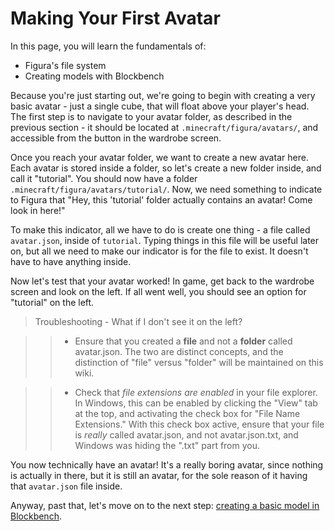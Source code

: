 # Making Your First Avatar

In this page, you will learn the fundamentals of:

* Figura's file system
* Creating models with Blockbench

Because you're just starting out, we're going to begin with creating a very basic avatar - just a single cube, that will float above your player's head. The first step is to navigate to your avatar folder, as described in the previous section - it should be located at `.minecraft/figura/avatars/`, and accessible from the button in the wardrobe screen.

Once you reach your avatar folder, we want to create a new avatar here. Each avatar is stored inside a folder, so let's create a new folder inside, and call it "tutorial". You should now have a folder `.minecraft/figura/avatars/tutorial/`. Now, we need something to indicate to Figura that "Hey, this 'tutorial' folder actually contains an avatar! Come look in here!"

To make this indicator, all we have to do is create one thing - a file called `avatar.json`, inside of `tutorial`. Typing things in this file will be useful later on, but all we need to make our indicator is for the file to exist. It doesn't have to have anything inside.

Now let's test that your avatar worked! In game, get back to the wardrobe screen and look on the left. If all went well, you should see an option for "tutorial" on the left.

> Troubleshooting - What if I don't see it on the left?

> > * Ensure that you created a **file** and not a **folder** called avatar.json. The two are distinct concepts, and the distinction of "file" versus "folder" will be maintained on this wiki.

> > * Check that _file extensions are enabled_ in your file explorer. In Windows, this can be enabled by clicking the "View" tab at the top, and activating the check box for "File Name Extensions." With this check box active, ensure that your file is _really_ called avatar.json, and not avatar.json.txt, and Windows was hiding the ".txt" part from you.

You now technically have an avatar! It's a really boring avatar, since nothing is actually in there, but it is still an avatar, for the sole reason of it having that `avatar.json` file inside.

Anyway, past that, let's move on to the next step: [creating a basic model in Blockbench](p2_model.md).

